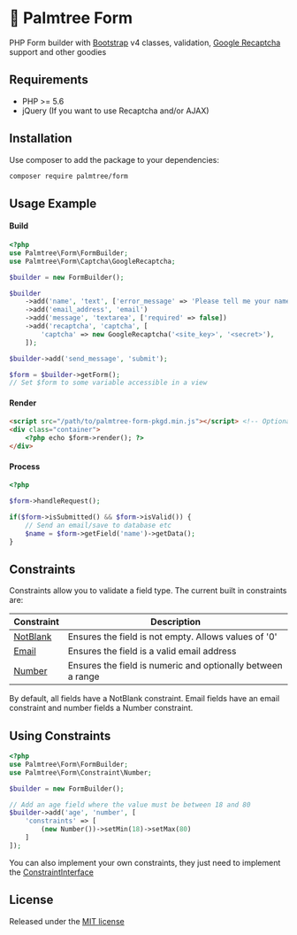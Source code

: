 # :palm_tree: Palmtree Form

PHP Form builder with [Bootstrap](https://getbootstrap.com/) v4 classes, validation, [Google Recaptcha](https://www.google.com/recaptcha/intro/) support and other goodies

## Requirements
* PHP >= 5.6
* jQuery (If you want to use Recaptcha and/or AJAX)

## Installation

Use composer to add the package to your dependencies:
```bash
composer require palmtree/form
```

## Usage Example

#### Build
```php
<?php
use Palmtree\Form\FormBuilder;
use Palmtree\Form\Captcha\GoogleRecaptcha;

$builder = new FormBuilder();

$builder
    ->add('name', 'text', ['error_message' => 'Please tell me your name'])
    ->add('email_address', 'email')
    ->add('message', 'textarea', ['required' => false])
    ->add('recaptcha', 'captcha', [
        'captcha' => new GoogleRecaptcha('<site_key>', '<secret>'),
    ]);

$builder->add('send_message', 'submit');

$form = $builder->getForm();
// Set $form to some variable accessible in a view

```

#### Render
```html
<script src="/path/to/palmtree-form-pkgd.min.js"></script> <!-- Optional -->
<div class="container">
    <?php echo $form->render(); ?>
</div>
```

#### Process
```php
<?php

$form->handleRequest();

if($form->isSubmitted() && $form->isValid()) {
    // Send an email/save to database etc
    $name = $form->getField('name')->getData();
}
```

## Constraints

Constraints allow you to validate a field type. The current built in constraints are:

| Constraint       | Description |
| ------------- |-------------|
| [NotBlank](src/Constraint/NotBlank.php)  | Ensures the field is not empty. Allows values of '0'
| [Email](src/Constraint/Email.php)        | Ensures the field is a valid email address
| [Number](src/Constraint/Number.php)      | Ensures the field is numeric and optionally between a range

By default, all fields have a NotBlank constraint. 
Email fields have an email constraint and number fields a Number constraint.

## Using Constraints
```php
<?php
use Palmtree\Form\FormBuilder;
use Palmtree\Form\Constraint\Number;

$builder = new FormBuilder();

// Add an age field where the value must be between 18 and 80
$builder->add('age', 'number', [
    'constraints' => [
        (new Number())->setMin(18)->setMax(80)
    ]    
]);

```

You can also implement your own constraints, they just need to implement the [ConstraintInterface](src/Constraint/ConstraintInterface.php)

## License

Released under the [MIT license](LICENSE)
